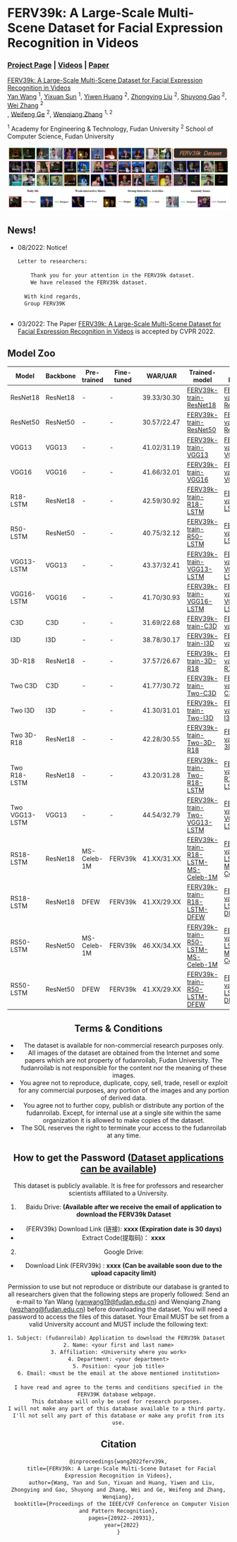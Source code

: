 # FERV39k: A Large-Scale Multi-Scene Dataset for Facial Expression Recognition in Videos

### [Project Page](https://wangyanckxx.github.io/Proj_CVPR2022_FERV39k.html) | [Videos](#) | [Paper](https://openaccess.thecvf.com/content/CVPR2022/papers/Wang_FERV39k_A_Large-Scale_Multi-Scene_Dataset_for_Facial_Expression_Recognition_in_CVPR_2022_paper.pdf)

[FERV39k: A Large-Scale Multi-Scene Dataset for Facial Expression Recognition in Videos](https://openaccess.thecvf.com/content/CVPR2022/papers/Wang_FERV39k_A_Large-Scale_Multi-Scene_Dataset_for_Facial_Expression_Recognition_in_CVPR_2022_paper.pdf) <br>
 [Yan Wang](https://wangyanckxx.github.io/) <sup>1</sup>,
 [Yixuan Sun](http://www.fudanroilab.com/2019/10/07/YixuanSun.html) <sup>1</sup>,
 [Yiwen Huang](#) <sup>2</sup>,
 [Zhongying Liu](http://www.fudanroilab.com/2019/01/17/ZhongyingLiu.html) <sup>2</sup>,
 [Shuyong Gao](http://www.fudanroilab.com/2020/07/01/ShuyongGao.html) <sup>2</sup>,
 [Wei Zhang](https://faculty.fudan.edu.cn/zhangwei1234/zh_CN/jsxx/161831/jsxx/jsxx.htm) <sup>2</sup> <br>,
 [Weifeng Ge](http://www.weifengge.net/) <sup>2</sup>,
 [Wenqiang Zhang](http://faet.fudan.edu.cn/17/bb/c13532a137147/page.htm) <sup>1, 2</sup>

<sup>1</sup> Academy for Engineering & Technology, Fudan University
<sup>2</sup> School of Computer Science, Fudan University <br>

![总体介绍](./image/总体介绍.png)


## News!


- 08/2022: Notice!

  ```
  Letter to researchers:
      
      Thank you for your attention in the FERV39k dataset.
      We have released the FERV39k dataset. 
    
    With kind regards,
    Group FERV39K
    
  ```
  
- 03/2022: The Paper [FERV39k: A Large-Scale Multi-Scene Dataset for Facial Expression Recognition in Videos](https://arxiv.org/abs/2203.09463) is accepted by CVPR 2022.

  <!--  Since the arxiv version of our CVPR paper is available, we are glad to receive several 
  application emails of FERV39K. However, our work especially the dataset is still 
  under the check of the CVPR conference and the formal version of paper is not published. As a 
  result, the dataset will not be available until the main conference of CVPR2022 is held. 
  During this time, we will gradually make the project webpage, 
  the baseline project and the FERV39K shortcut publicly available.-->

  

## Model Zoo

<center>


| Model          | Backbone | Pre-trained | Fine-tuned | WAR/UAR     | Trained-model                           | Val-Results                       | # of Parameters |
| -------------- | -------- | ----------- | ---------- | ----------- | --------------------------------------- | --------------------------------- | --------------- |
| ResNet18       | ResNet18 | -           | -          | 39.33/30.30 | [FERV39k-train-ResNet18](#)             | [FERV39k-val-ResNet18](#)         | 17M             |
| ResNet50       | ResNet50 | -           | -          | 30.57/22.47 | [FERV39k-train-ResNet50](#)             | [FERV39k-val-ResNet50](#)         | 124M            |
| VGG13          | VGG13    | -           | -          | 41.02/31.19 | [FERV39k-train-VGG13](#)                | [FERV39k-val-VGG13](#)            | 128M            |
| VGG16          | VGG16    | -           | -          | 41.66/32.01 | [FERV39k-train-VGG16](#)                | [FERV39k-val-VGG16](#)            | 134M            |
| R18-LSTM       | ResNet18 | -           | -          | 42.59/30.92 | [FERV39k-train-R18-LSTM](#)             | [FERV39k-val-R18-LSTM](#)         | 132M            |
| R50-LSTM       | ResNet50 | -           | -          | 40.75/32.12 | [FERV39k-train-R50-LSTM](#)             | [FERV39k-val-R50-LSTM](#)         | 57M             |
| VGG13-LSTM     | VGG13    | -           | -          | 43.37/32.41 | [FERV39k-train-VGG13-LSTM](#)           | [FERV39k-val-VGG13-LSTM](#)       | 133M            |
| VGG16-LSTM     | VGG16    | -           | -          | 41.70/30.93 | [FERV39k-train-VGG16-LSTM](#)           | [FERV39k-val-VGG16-LSTM](#)       | 138M            |
| C3D            | C3D      | -           | -          | 31.69/22.68 | [FERV39k-train-C3D](#)                  | [FERV39k-val-C3D](#)              | 78M             |
| I3D            | I3D      | -           | -          | 38.78/30.17 | [FERV39k-train-I3D](#)                  | [FERV39k-val-I3D](#)              | 12M             |
| 3D-R18         | ResNet18 | -           | -          | 37.57/26.67 | [FERV39k-train-3D-R18](#)               | [FERV39k-val-3D-R18](#)           | 33M             |
| Two C3D        | C3D      | -           | -          | 41.77/30.72 | [FERV39k-train-Two-C3D](#)              | [FERV39k-val-Two-C3D](#)          | 97M             |
| Two I3D        | I3D      | -           | -          | 41.30/31.01 | [FERV39k-train-Two-I3D](#)              | [FERV39k-val-Two-I3D](#)          | 26M             |
| Two 3D-R18     | ResNet18 | -           | -          | 42.28/30.55 | [FERV39k-train-Two-3D-R18](#)           | [FERV39k-val-Two-3D-R18](#)       | 67M             |
| Two R18-LSTM   | ResNet18 | -           | -          | 43.20/31.28 | [FERV39k-train-Two-R18-LSTM](#)         | [FERV39k-val-Two-R18-LSTM](#)     | 27M             |
| Two VGG13-LSTM | VGG13    | -           | -          | 44.54/32.79 | [FERV39k-train-Two-VGG13-LSTM](#)       | [FERV39k-val-Two-VGG13-LSTM](#)   | 144M            |
| RS18-LSTM      | ResNet18 | MS-Celeb-1M | FERV39k    | 41.XX/31.XX | [FERV39k-train-R18-LSTM-MS-Celeb-1M](#) | [FERV39k-val-LSTM-MS-Celeb-1M](#) | 132M            |
| RS18-LSTM      | ResNet18 | DFEW        | FERV39k    | 41.XX/29.XX | [FERV39k-train-R18-LSTM-DFEW](#)        | [FERV39k-val-LSTM-DFEW](#)        | 132M            |
| RS50-LSTM      | ResNet50 | MS-Celeb-1M | FERV39k    | 46.XX/34.XX | [FERV39k-train-R50-LSTM-MS-Celeb-1M](#) | [FERV39k-val-LSTM-MS-Celeb-1M](#) | 57M             |
| RS50-LSTM      | ResNet50 | DFEW        | FERV39k    | 41.XX/29.XX | [FERV39k-train-R50-LSTM-DFEW](#)        | [FERV39k-val-LSTM-DFEW](#)        | 57M             |

## Terms & Conditions

- The dataset is available for non-commercial research purposes only.
- All images of the dataset are obtained from the Internet and some papers which are not property of fudanroilab, Fudan University. The fudanroilab is not responsible for the content nor the meaning of these images.
- You agree not to reproduce, duplicate, copy, sell, trade, resell or exploit for any commercial purposes, any portion of the images and any portion of derived data.
- You agree not to further copy, publish or distribute any portion of the fudanroilab. Except, for internal use at a single site within the same organization it is allowed to make copies of the dataset.
- The SOL reserves the right to terminate your access to the fudanroilab at any time.



<!--I have known that the dataset will not available until the main conference of CVPR2022-->

## How to get the Password (**<u>Dataset applications can be available</u>**)

This dataset is publicly available. It is free for professors and researcher scientists affiliated to a University.

1. Baidu Drive: **(Available after we receive the email of application to download the FERV39k Dataset**

* (FERV39k) Download Link (链接): **xxxx (Expiration date is 30 days)**   
* Extract Code(提取码)： **xxxx** 

2. Google Drive:

* Download Link (FERV39k) :  **xxxx** **(Can be available soon due to the upload capacity limit)**

Permission to use but not reproduce or distribute our database is granted to all researchers given that the following steps are properly followed:
Send an e-mail to Yan Wang (yanwang19@fudan.edu.cn) and Wenqiang Zhang (wqzhang@fudan.edu.cn) before downloading the dataset. You will need a password to access the files of this dataset. Your Email MUST be set from a valid University account and MUST include the following text:

```
1. Subject: (fudanroilab) Application to download the FERV39k Dataset          
2. Name: <your first and last name>
3. Affiliation: <University where you work>
4. Department: <your department>
5. Position: <your job title>
6. Email: <must be the email at the above mentioned institution>

I have read and agree to the terms and conditions specified in the FERV39K database webpage. 
This database will only be used for research purposes. 
I will not make any part of this database available to a third party. 
I'll not sell any part of this database or make any profit from its use.
```

 

## Citation

```
@inproceedings{wang2022ferv39k,
  title={FERV39k: A Large-Scale Multi-Scene Dataset for Facial Expression Recognition in Videos},
  author={Wang, Yan and Sun, Yixuan and Huang, Yiwen and Liu, Zhongying and Gao, Shuyong and Zhang, Wei and Ge, Weifeng and Zhang, Wenqiang},
  booktitle={Proceedings of the IEEE/CVF Conference on Computer Vision and Pattern Recognition},
  pages={20922--20931},
  year={2022}
}
```
